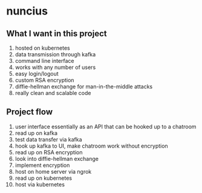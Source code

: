# nuncius

## What I want in this project
1. hosted on kubernetes
2. data transmission through kafka
3. command line interface
4. works with any number of users
5. easy login/logout
6. custom RSA encryption
7. diffie-hellman exchange for man-in-the-middle attacks
8. really clean and scalable code

## Project flow
1. user interface essentially as an API that can be hooked up to a chatroom
2. read up on kafka
3. test data transfer via kafka
4. hook up kafka to UI, make chatroom work without encryption
5. read up on RSA encryption
6. look into diffie-hellman exchange
7. implement encryption
8. host on home server via ngrok
9. read up on kubernetes
10. host via kubernetes